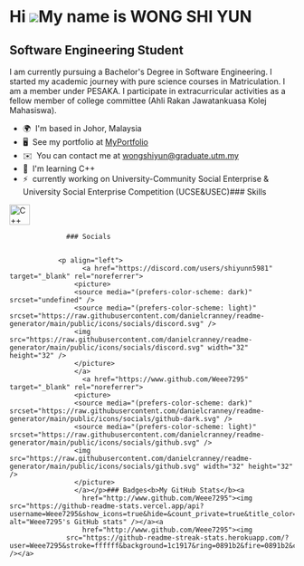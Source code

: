 Hi ![](https://user-images.githubusercontent.com/18350557/176309783-0785949b-9127-417c-8b55-ab5a4333674e.gif)My name is WONG SHI YUN
====================================================================================================================================

Software Engineering Student
----------------------------

I am currently pursuing a Bachelor's Degree in Software Engineering. I started my academic journey with pure science courses in Matriculation. I am a member under PESAKA. I participate in extracurricular activities as a fellow member of college committee (Ahli Rakan Jawatankuasa Kolej Mahasiswa).

*   🌍  I'm based in Johor, Malaysia
*   🖥️  See my portfolio at [MyPortfolio](http://weee7295.github.io/wongshiyun.github.io/)
*   ✉️  You can contact me at [wongshiyun@graduate.utm.my](mailto:wongshiyun@graduate.utm.my)
*   🧠  I'm learning C++
*   ⚡  currently working on University-Community Social Enterprise & University Social Enterprise Competition (UCSE&USEC)### Skills 
<p align="left">
<a href="https://docs.microsoft.com/en-us/cpp/?view=msvc-170" target="_blank" rel="noreferrer"><img src="https://raw.githubusercontent.com/danielcranney/readme-generator/main/public/icons/skills/cplusplus-colored.svg" width="36" height="36" alt="C++" /></a>
                    </p>
                    
                  ### Socials
                  
                  
                <p align="left">
                      <a href="https://discord.com/users/shiyunn5981" target="_blank" rel="noreferrer">
                    <picture>
                    <source media="(prefers-color-scheme: dark)" srcset="undefined" />
                    <source media="(prefers-color-scheme: light)" srcset="https://raw.githubusercontent.com/danielcranney/readme-generator/main/public/icons/socials/discord.svg" />
                    <img src="https://raw.githubusercontent.com/danielcranney/readme-generator/main/public/icons/socials/discord.svg" width="32" height="32" />
                    </picture>
                    </a>
                      <a href="https://www.github.com/Weee7295" target="_blank" rel="noreferrer">
                    <picture>
                    <source media="(prefers-color-scheme: dark)" srcset="https://raw.githubusercontent.com/danielcranney/readme-generator/main/public/icons/socials/github-dark.svg" />
                    <source media="(prefers-color-scheme: light)" srcset="https://raw.githubusercontent.com/danielcranney/readme-generator/main/public/icons/socials/github.svg" />
                    <img src="https://raw.githubusercontent.com/danielcranney/readme-generator/main/public/icons/socials/github.svg" width="32" height="32" />
                    </picture>
                    </a></p>### Badges<b>My GitHub Stats</b><a
                      href="http://www.github.com/Weee7295"><img src="https://github-readme-stats.vercel.app/api?username=Weee7295&show_icons=true&hide=&count_private=true&title_color=0891b2&text_color=ffffff&icon_color=0891b2&bg_color=1c1917&hide_border=true&show_icons=true" alt="Weee7295's GitHub stats" /></a><a
                      href="http://www.github.com/Weee7295"><img
                  src="https://github-readme-streak-stats.herokuapp.com/?user=Weee7295&stroke=ffffff&background=1c1917&ring=0891b2&fire=0891b2&currStreakNum=ffffff&currStreakLabel=0891b2&sideNums=ffffff&sideLabels=ffffff&dates=ffffff&hide_border=true" /></a>
